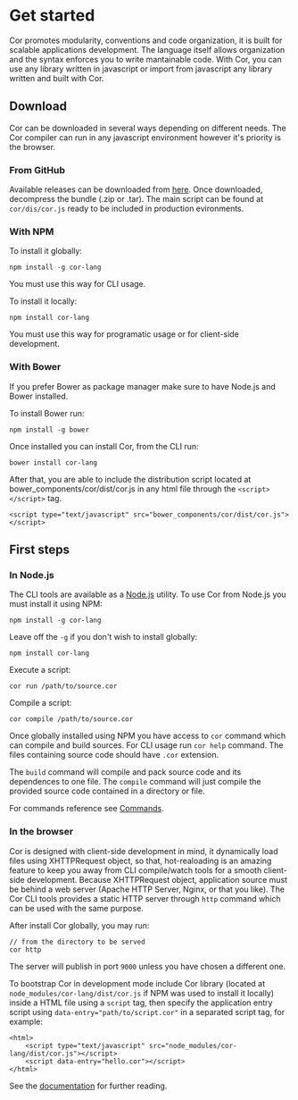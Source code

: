 # Get started

Cor promotes modularity, conventions and code organization, it is built for scalable applications development. The language itself allows organization and the syntax enforces you to write mantainable code. With Cor, you can use any library written in javascript or import from javascript any library written and built with Cor.


## Download

Cor can be downloaded in several ways depending on different needs. The Cor compiler can run in any javascript environment however it's priority is the browser.


### From GitHub

Available releases can be downloaded from [here](https://github.com/yosbelms/cor/releases). Once downloaded, decompress the bundle (.zip or .tar). The main script can be found at `cor/dis/cor.js` ready to be included in production evironments.


### With NPM

To install it globally:
```
npm install -g cor-lang
```
You must use this way for CLI usage.


To install it locally:
```
npm install cor-lang
```
You must use this way for programatic usage or for client-side development.


### With Bower

If you prefer Bower as package manager make sure to have Node.js and Bower installed.

To install Bower run:

```
npm install -g bower
```
Once installed you can install Cor, from the CLI run:

```
bower install cor-lang
```

After that, you are able to include the distribution script located at bower_components/cor/dist/cor.js in any html file through the `<script></script>` tag.

```
<script type="text/javascript" src="bower_components/cor/dist/cor.js"></script>
```

## First steps

### In Node.js

The CLI tools are available as a [Node.js](http://nodejs.org) utility. To use Cor from Node.js you must install it using NPM:
```
npm install -g cor-lang
```

Leave off the `-g` if you don't wish to install globally:
```
npm install cor-lang
```

Execute a script:
```
cor run /path/to/source.cor
```

Compile a script:
```
cor compile /path/to/source.cor
```

Once globally installed using NPM you have access to `cor` command which can compile and build sources. For CLI usage run `cor help` command. The files containing source code should have `.cor` extension.

The `build` command will compile and pack source code and its dependences to one file. The `compile` command will just compile the provided source code contained in a directory or file.

For commands reference see [Commands](documentation.html#commands).


### In the browser

Cor is designed with client-side development in mind, it dynamically load files using XHTTPRequest object, so that, hot-realoading is an amazing feature to keep you away from CLI compile/watch tools for a smooth client-side development. Because XHTTPRequest object, application source must be behind a web server (Apache HTTP Server, Nginx, or that you like). The Cor CLI tools provides a static HTTP server through `http` command which can be used with the same purpose.


After install Cor globally, you may run:
```
// from the directory to be served
cor http
```
The server will publish in port `9000` unless you have chosen a different one.


To bootstrap Cor in development mode include Cor library (located at `node_modules/cor-lang/dist/cor.js` if NPM was used to install it locally) inside a HTML file using a `script` tag, then specify the application entry script using `data-entry="path/to/script.cor"` in a separated script tag, for example:
```
<html>
    <script type="text/javascript" src="node_modules/cor-lang/dist/cor.js"></script>
    <script data-entry="hello.cor"></script>
</html>
```

See the [documentation](documentation.html) for further reading.